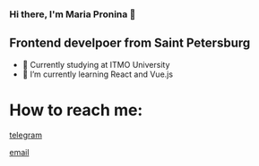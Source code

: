 ### Hi there, I'm Maria Pronina 👋
## Frontend develpoer from Saint Petersburg

* 🔭 Currently studying at ITMO University
* 🌱 I’m currently learning React and Vue.js

# How to reach me:
[telegram](https://t.me/mmarypronina) 

[email](mailto:mashapronina27@gmail.com)

<!--
**marypronina/marypronina** is a ✨ _special_ ✨ repository because its `README.md` (this file) appears on your GitHub profile.

Here are some ideas to get you started:

- 🔭 I’m currently working on ...
- 🌱 I’m currently learning ...
- 👯 I’m looking to collaborate on ...
- 🤔 I’m looking for help with ...
- 💬 Ask me about ...
- 📫 How to reach me: ...
- 😄 Pronouns: ...
- ⚡ Fun fact: ...
-->
